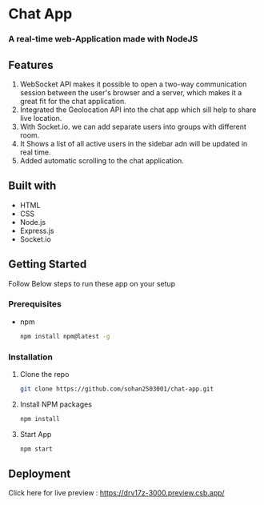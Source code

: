 # Chat App #
### A real-time web-Application made with NodeJS

## Features ##
1. WebSocket API makes it possible to open a two-way communication session between the user's browser and a server, which makes it a great fit for the chat application.
2. Integrated the Geolocation API into the chat app which sill help to share live location.
3. With Socket.io. we can add separate users into groups with different room.
4. It Shows a list of all active users in the sidebar adn will be updated in real time.
5. Added automatic scrolling to the chat application.

## Built with ##
* HTML
* CSS
* Node.js
* Express.js
* Socket.io

## Getting Started
Follow Below steps to run these app on your setup

### Prerequisites
* npm
  ```sh
  npm install npm@latest -g
  ```
  
### Installation
1. Clone the repo
   ```sh
   git clone https://github.com/sohan2503001/chat-app.git
   ```
2. Install NPM packages
   ```sh
   npm install
   ```

3. Start App
   ```sh
   npm start
   ```

## Deployment
Click here for live preview : https://drv17z-3000.preview.csb.app/
